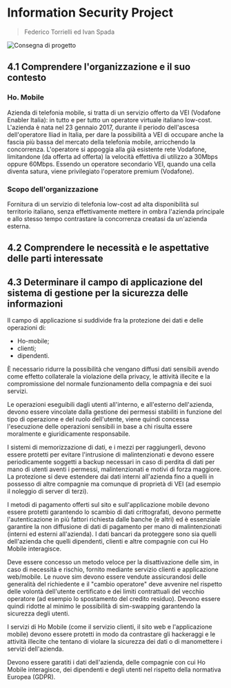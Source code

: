 # Information Security Project
> Federico Torrielli ed Ivan Spada

![Consegna di progetto](https://i.imgur.com/aHBKo5g.png)

## 4.1 Comprendere l'organizzazione e il suo contesto

### Ho. Mobile

Azienda di telefonia mobile, si tratta di un servizio offerto da VEI (Vodafone Enabler Italia): in tutto e per tutto un operatore virtuale italiano low-cost.
L'azienda è nata nel 23 gennaio 2017, durante il periodo dell'ascesa dell'operatore Iliad in Italia, per dare la possibilità a VEI di occupare anche
la fascia più bassa del mercato della telefonia mobile, arricchendo la concorrenza.
L'operatore si appoggia alla già esistente rete Vodafone, limitandone (da offerta ad offerta) la velocità effettiva di utilizzo a 30Mbps oppure 60Mbps.
Essendo un operatore secondario VEI, quando una cella diventa satura, viene privilegiato l'operatore premium (Vodafone).

### Scopo dell'organizzazione

Fornitura di un servizio di telefonia low-cost ad alta disponibilità sul territorio italiano, senza effettivamente mettere in ombra l'azienda principale
e allo stesso tempo contrastare la concorrenza creatasi da un'azienda esterna.

## 4.2 Comprendere le necessità e le aspettative delle parti interessate



## 4.3 Determinare il campo di applicazione del sistema di gestione per la sicurezza delle informazioni

Il campo di applicazione si suddivide fra la protezione dei dati e delle operazioni di:
-   Ho-mobile;
-   clienti;
-   dipendenti.

È necessario ridurre la possibilità che vengano diffusi dati sensibili avendo come effetto collaterale la violazione
della privacy, le attività illecite e la compromissione del normale funzionamento della compagnia e dei suoi servizi.

Le operazioni eseguibili dagli utenti all'interno, e all'esterno dell'azienda, devono essere vincolate dalla gestione
dei permessi stabiliti in funzione del tipo di operazione e del ruolo dell'utente, viene quindi concessa l'esecuzione 
delle operazioni sensibili in base a chi risulta essere moralmente e giuridicamente responsabile.

I sistemi di memorizzazione di dati, e i mezzi per raggiungerli, devono essere protetti per evitare l'intrusione di 
malintenzionati e devono essere periodicamente soggetti a backup necessari in caso di perdita di dati per mano di
utenti aventi i permessi, malintenzionati e motivi di forza maggiore. La protezione si deve estendere dai dati interni 
all'azienda fino a quelli in possesso di altre compagnie ma comunque di proprietà di VEI (ad esempio il noleggio di 
server di terzi).

I metodi di pagamento offerti sul sito e sull'applicazione mobile devono essere protetti garantendo lo scambio di dati 
crittografati, devono permette l'autenticazione in più fattori richiesta dalle banche (e altri) ed è essenziale 
garantire la non diffusione di dati di pagamento per mano di malintenzionati (interni ed esterni all'azienda). I dati 
bancari da proteggere sono sia quelli dell'azienda che quelli dipendenti, clienti e altre compagnie con cui Ho Mobile 
interagisce.

Deve essere concesso un metodo veloce per la disattivazione delle sim, in caso di necessità e rischio, fornito mediante 
servizio clienti e applicazione web/mobile. Le nuove sim devono essere vendute assicurandosi delle generalità del 
richiedente e il "cambio operatore" deve avvenire nel rispetto delle volontà dell'utente certificato e dei limiti 
contrattuali del vecchio operatore (ad esempio lo spostamento del credito residuo). Devono essere quindi ridotte al
minimo le possibilità di sim-swapping garantendo la sicurezza degli utenti.

I servizi di Ho Mobile (come il servizio clienti, il sito web e l'applicazione mobile) devono essere protetti in modo 
da contrastare gli hackeraggi e le attività illecite che tentano di violare la sicurezza dei dati o di manomettere i
servizi dell'azienda.

Devono essere garatiti i dati dell'azienda, delle compagnie con cui Ho Mobile interagisce, dei dipendenti e degli 
utenti nel rispetto della normativa Europea (GDPR).